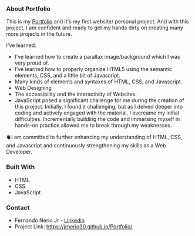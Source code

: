 ### About Portfolio

This is my [Portfolio](https://jrnerio30.github.io/Portfolio/) and it's my first website/ personal project.
And with this project, I am confident and ready to get my hands dirty on creating many more projects in the future.

I've learned:
* I've learned how to create a parallax image/background which I was very proud of.
* I've learned how to properly organize HTML5 using the semantic elements, CSS, and a little bit of Javascript.
* Many kinds of elements and syntaxes of HTML, CSS, and Javascript.
* Web Designing
* The accessibility and the interactivity of Websites.
* JavaScript posed a significant challenge for me during the creation of this project. Initially, I found it challenging, but as I delved deeper into coding and actively engaged with the material, I overcame my initial difficulties. Incrementally building the code and immersing myself in hands-on practice allowed me to break through my weaknesses. 

🫀I am committed to further enhancing my understanding of HTML, CSS, and Javascript and continuously strengthening my skills as a Web Developer.

### Built With

* HTML
* CSS
* JavaScript

### Contact

* Fernando Nerio Jr - [Linkedin](www.linkedin.com/in/fernandoneriojr)
* Project Link: https://jrnerio30.github.io/Portfolio/
